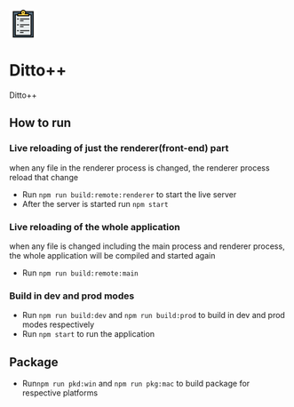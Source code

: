 <img src="src/resources/clipboard-svgrepo-com.png"
     alt="Markdown Monster icon"
     style="width: 50px; height:50px" />

# Ditto++

Ditto++

## How to run

### Live reloading of just the renderer(front-end) part

when any file in the renderer process is changed, the renderer process reload that change

- Run `npm run build:remote:renderer` to start the live server
- After the server is started run `npm start`

### Live reloading of the whole application

when any file is changed including the main process and renderer process, the whole application will be compiled and started again

- Run `npm run build:remote:main`

### Build in dev and prod modes

- Run `npm run build:dev` and `npm run build:prod` to build in dev and prod modes respectively
- Run `npm start` to run the application

## Package

- Run`npm run pkd:win` and `npm run pkg:mac` to build package for respective platforms
